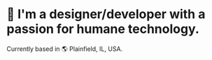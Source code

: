 # 👋 I'm a designer/developer with a passion for humane technology.

Currently based in 🌎 Plainfield, IL, USA.
